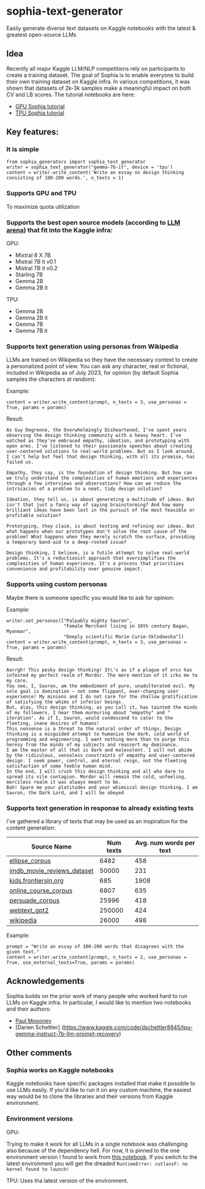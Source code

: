 # sophia-text-generator
Easily generate diverse text datasets on Kaggle notebooks with the latest & greatest open-source LLMs

## Idea
Recently all major Kaggle LLM/NLP competitions rely on participants to create a training dataset. The goal of Sophia is to enable everyone to build their own training dataset on Kaggle infra. In various competitions, it was shown that datasets of 2k-3k samples make a meaningful impact on both CV and LB scores.
The tutorial notebooks are here:
- [GPU Sophia tutorial](https://www.kaggle.com/code/narsil/sophia-text-generator-tutorial-gpu)
- [TPU Sophia tutorial](https://www.kaggle.com/code/narsil/sophia-text-generator-tutorial-tpu)

## Key features: 

### It is simple

```
from sophia_generators import sophia_text_generator
writer = sophia_text_generator("gemma-7b-it", device = 'tpu')
content = writer.write_content('Write an essay on design thinking consisting of 100-200 words.', n_texts = 1)
```

### Supports GPU and TPU
To maximize quota utilization

### Supports the best open source models (according to [LLM arena](https://huggingface.co/spaces/lmsys/chatbot-arena-leaderboard)) that fit into the Kaggle infra:

GPU:
- Mixtral 8 X 7B
- Mistral 7B it v0.1
- Mistral 7B it v0.2
- Starling 7B
- Gemma 2B
- Gemma 2B it

TPU:
- Gemma 2B
- Gemma 2B it
- Gemma 7B
- Gemma 7B it

### Supports text generation using personas from Wikipedia 

LLMs are trained on Wikipedia so they have the necessary context to create a personalized point of view. You can ask any character, real or fictional, included in Wikipedia as of July 2023, for opinion (by default Sophia samples the characters at random): 

Example:
```
content = writer.write_content(prompt, n_texts = 3, use_personas = True, params = params)
```
Result:
```
As Guy Degrenne, the Overwhelmingly Disheartened, I've spent years observing the design thinking community with a heavy heart. I've watched as they've embraced empathy, ideation, and prototyping with open arms. I've listened to their passionate speeches about creating user-centered solutions to real-world problems. But as I look around, I can't help but feel that design thinking, with all its promise, has failed us.

Empathy, they say, is the foundation of design thinking. But how can we truly understand the complexities of human emotions and experiences through a few interviews and observations? How can we reduce the intricacies of a problem to a neat, tidy design solution?

Ideation, they tell us, is about generating a multitude of ideas. But isn't that just a fancy way of saying brainstorming? And how many brilliant ideas have been lost in the pursuit of the most feasible or profitable solution?

Prototyping, they claim, is about testing and refining our ideas. But what happens when our prototypes don't solve the root cause of the problem? What happens when they merely scratch the surface, providing a temporary band-aid to a deep-rooted issue?

Design thinking, I believe, is a futile attempt to solve real-world problems. It's a reductionist approach that oversimplifies the complexities of human experience. It's a process that prioritizes convenience and profitability over genuine impact.
```

### Supports using custom personas 
Maybe there is someone specific you would like to ask for opinion: 

Example:
```
writer.set_personas(["Palpably mighty Sauron",                     
                     "Female Merchant living in 10th century Bagan, Myanmar",
                     "Deeply scientific Marie Curie-Sklodowska"])
content = writer.write_content(prompt, n_texts = 3, use_personas = True, params = params)
```
Result:
```
Aarrgh! This pesky design thinking! It\'s as if a plague of orcs has infested my perfect realm of Mordor. The mere mention of it irks me to my core.
You see, I, Sauron, am the embodiment of pure, unadulterated evil. My sole goal is domination – not some flippant, ever-changing user experience! My minions and I do not care for the shallow gratification of satisfying the whims of inferior beings.
But, alas, this design thinking, as you call it, has tainted the minds of my followers. I hear them murmuring about "empathy" and " iteration". As if I, Sauron, would condescend to cater to the fleeting, inane desires of humans!
This nonsense is a threat to the natural order of things. Design thinking is a misguided attempt to humanize the dark, cold world of programming and engineering. I want nothing more than to purge this heresy from the minds of my subjects and reassert my dominance.
I am the master of all that is dark and malevolent. I will not abide by the ridiculous, senseless constraints of empathy and user-centered design. I seek power, control, and eternal reign, not the fleeting satisfaction of some feeble human mind.
In the end, I will crush this design thinking and all who dare to spread its vile contagion. Mordor will remain the cold, unfeeling, merciless realm it was always meant to be.
Bah! Spare me your platitudes and your whimsical design thinking. I am Sauron, the Dark Lord, and I will be obeyed
```

### Supports text generation in response to already existing texts

I've gathered a library of texts that may be used as an inspiration for the content generation:

| Source Name                                                    | Num texts | Avg. num words per text |
|----------------------------------------------------------------|-----------|--------------------|
| [ellipse_corpus](https://github.com/scrosseye/ELLIPSE-Corpus)  | 6482      | 458       |
| [imdb_movie_reviews_dataset](https://www.kaggle.com/datasets/lakshmi25npathi/imdb-dataset-of-50k-movie-reviews) | 50000     | 231         |
| [kids.frontiersin.org](https://www.frontiersin.org/about/open-access) | 685       | 1908     |
| [online_course_corpus](https://www.kaggle.com/competitions/pii-detection-removal-from-educational-data/data) | 6807      | 635         |
| [persuade_corpus](https://github.com/scrosseye/persuade_corpus_2.0) | 25996     | 418      |
| [webtext_gpt2](https://github.com/openai/gpt-2-output-dataset) | 250000    | 424        |
| [wikipedia](https://www.kaggle.com/datasets/jjinho/wikipedia-20230701) | 26000     | 498        |

Example:
```
prompt = "Write an essay of 100-200 words that disagrees with the given text."
content = writer.write_content(prompt, n_texts = 2, use_personas = True, use_external_texts=True, params = params)
```

## Acknowledgements
Sophia builds on the prior work of many people who worked hard to run LLMs on Kaggle infra. In particular, I would like to mention two notebooks and their authors:
- [Paul Moooney](https://www.kaggle.com/code/paultimothymooney/how-to-use-mistral-from-kaggle-models)
- [Darien Schettler] (https://www.kaggle.com/code/dschettler8845/tpu-gemma-instruct-7b-llm-prompt-recovery)
  
## Other comments

### Sophia works on Kaggle notebooks
Kaggle notebooks have specific packages installed that make it possible to use LLMs easily. If you'd like to run it on any custom machine, the easiest way would be to clone the libraries and their versions from Kaggle environment.   

### Environment versions
GPU:

Trying to make it work for all LLMs in a single notebook was challenging also because of the dependency hell. For now, it is pinned to the one environment version I found to work from [this notebook](https://www.kaggle.com/code/paultimothymooney/how-to-use-mistral-from-kaggle-models). 
If you switch to the latest environment you will get the dreaded
`RuntimeError: cutlassF: no kernel found to launch!`

TPU: 
Uses tha latest version of the environment.
